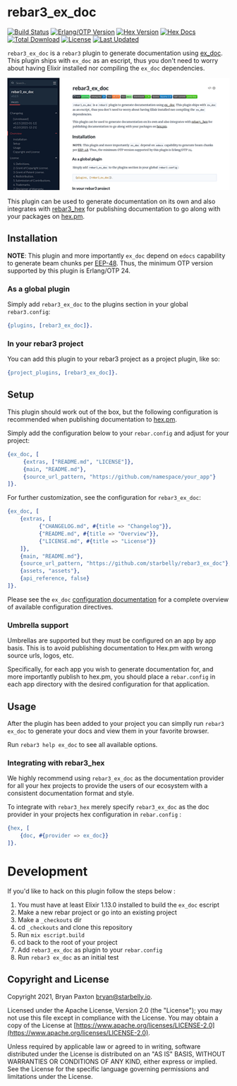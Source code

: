 # rebar3_ex_doc

[![Build Status](https://github.com/starbelly/rebar3_ex_doc/actions/workflows/ci.yml/badge.svg)](https://github.com/starbelly/rebar3_ex_doc/actions/workflows/ci.yml)
[![Erlang/OTP Version](https://img.shields.io/badge/erlang%2Fotp-%2024-blue)](http://www.erlang.org)
[![Hex Version](https://img.shields.io/hexpm/v/rebar3_ex_doc.svg)](https://hex.pm/packages/rebar3_ex_doc)
[![Hex Docs](https://img.shields.io/badge/hex-docs-lightgreen.svg)](https://hexdocs.pm/rebar3_ex_doc/)
[![Total Download](https://img.shields.io/hexpm/dt/rebar3_ex_doc.svg)](https://hex.pm/packages/rebar3_ex_doc)
[![License](https://img.shields.io/hexpm/l/rebar3_ex_doc.svg)](https://github.com/starbelly/rebar3_ex_doc/blob/main/LICENSE)
[![Last Updated](https://img.shields.io/github/last-commit/starbelly/rebar3_ex_doc.svg)](https://github.com/starbelly/rebar3_ex_doc/commits/main)

`rebar3_ex_doc` is a `rebar3` plugin to generate documentation using [ex\_doc](https://github.com/elixir-lang/ex_doc). This plugin ships with `ex_doc` as an escript, thus you don't need to worry about having Elixir installed nor compiling the `ex_doc` dependencies.

<div style="text-align: center;">
  <img alt="Screenshot of rebar3_ex_doc" src="assets/screenshot.png" />
</div>

This plugin can be used to generate documentation on its own and also integrates with [rebar3_hex](https://github.com/erlef/rebar3_hex) for publishing documentation to go along with your packages on [hex.pm](https://hex.pm/).

## Installation

**NOTE**: This plugin and more importantly `ex_doc` depend on `edocs` capability to generate beam chunks per [EEP-48](https://www.erlang.org/doc/apps/erl_docgen/doc_storage.html).
Thus, the minimum OTP version supported by this plugin is Erlang/OTP 24.

### As a global plugin

Simply add `rebar3_ex_doc` to the plugins section in your global `rebar3.config`:

```erlang
{plugins, [rebar3_ex_doc]}.
```

### In your rebar3 project

You can add this plugin to your rebar3 project as a project plugin, like so:

```erlang
{project_plugins, [rebar3_ex_doc]}.
```

## Setup

This plugin should work out of the box, but the following configuration is recommended when publishing documentation to [hex.pm](https://hex.pm).

Simply add the configuration below to your `rebar.config` and adjust for your project:

```erlang
{ex_doc, [
     {extras, ["README.md", "LICENSE"]},
     {main, "README.md"},
     {source_url_pattern, "https://github.com/namespace/your_app"}
]}.
```

For further customization, see the configuration for `rebar3_ex_doc`:

```erlang
{ex_doc, [
    {extras, [
          {"CHANGELOG.md", #{title => "Changelog"}},
          {"README.md", #{title => "Overview"}},
          {"LICENSE.md", #{title => "License"}}
    ]},
    {main, "README.md"},
    {source_url_pattern, "https://github.com/starbelly/rebar3_ex_doc"},
    {assets, "assets"},
    {api_reference, false}
]}.
```

Please see the `ex_doc` [configuration documentation](https://hexdocs.pm/ex_doc/Mix.Tasks.Docs.html#module-configuration) for a complete overview of available configuration directives.

### Umbrella support

Umbrellas are supported but they must be configured on an app by app basis. This is to avoid publishing documentation to Hex.pm with wrong source urls, logos, etc.

Specifically, for each app you wish to generate documentation for, and more importantly publish to hex.pm, you should place a `rebar.config` in each app directory with the desired configuration for that application.

## Usage

After the plugin has been added to your project you can simplly run `rebar3 ex_doc` to generate your docs and view them in your favorite browser.

Run `rebar3 help ex_doc` to see all available options.

### Integrating with rebar3_hex

We highly recommend using `rebar3_ex_doc` as the documentation provider for all your hex projects to provide the users of our ecosystem with a consistent documentation format and style.

To integrate with `rebar3_hex` merely specify `rebar3_ex_doc` as the doc provider in your projects hex configuration in `rebar.config` :

```erlang
{hex, [
    {doc, #{provider => ex_doc}}
]}.
```

# Development

If you'd like to hack on this plugin follow the steps below :

1. You must have at least Elixir 1.13.0 installed to build the `ex_doc` escript
2. Make a new rebar project or go into an existing project
3. Make a `_checkouts` dir
4. cd `_checkouts` and clone this repository
5. Run `mix escript.build`
6. cd back to the root of your project
7. Add `rebar3_ex_doc` as plugin to your `rebar.config`
8. Run `rebar3 ex_doc` as an initial test

## Copyright and License

Copyright 2021, Bryan Paxton <bryan@starbelly.io>.

Licensed under the Apache License, Version 2.0 (the "License");
you may not use this file except in compliance with the License.
You may obtain a copy of the License at [https://www.apache.org/licenses/LICENSE-2.0](https://www.apache.org/licenses/LICENSE-2.0).

Unless required by applicable law or agreed to in writing, software
distributed under the License is distributed on an "AS IS" BASIS,
WITHOUT WARRANTIES OR CONDITIONS OF ANY KIND, either express or implied.
See the License for the specific language governing permissions and
limitations under the License.
